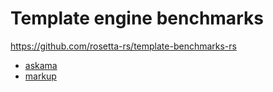 # Template engine benchmarks

https://github.com/rosetta-rs/template-benchmarks-rs

* [askama](askama)
* [markup](markup)
